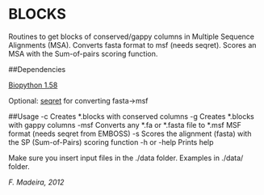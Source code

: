﻿BLOCKS
========
Routines to get blocks of conserved/gappy columns in Multiple Sequence Alignments (MSA). 
Converts fasta format to msf (needs seqret). 
Scores an MSA with the Sum-of-pairs scoring function.

##Dependencies

[Biopython 1.58](http://biopython.org/)

Optional:
[seqret](http://emboss.sourceforge.net/) for converting fasta->msf

##Usage
	-c              Creates *.blocks with conserved columns
	-g              Creates *.blocks with gappy columns
	-msf            Converts any *.fa or *.fasta file to *.msf
	                MSF format (needs seqret from EMBOSS)
    -s              Scores the alignment (fasta) with the SP
	                (Sum-of-Pairs) scoring function	
	-h or -help     Prints help 

Make sure you insert input files in the ./data folder.
Examples in ./data/ folder.

*F. Madeira, 2012*

